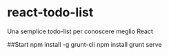 # react-todo-list
Una semplice todo-list per conoscere meglio React

##Start
npm install -g grunt-cli
npm install
grunt serve

